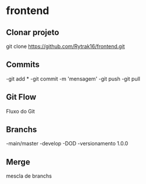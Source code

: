 # frontend
## Clonar projeto 
git clone https://github.com/Rytrak16/frontend.git

## Commits
-git add *
-git commit -m 'mensagem'
-git push
-git pull

## Git Flow
Fluxo do Git

## Branchs
-main/master
-develop
-DOD
-versionamento 1.0.0

## Merge
mescla de branchs